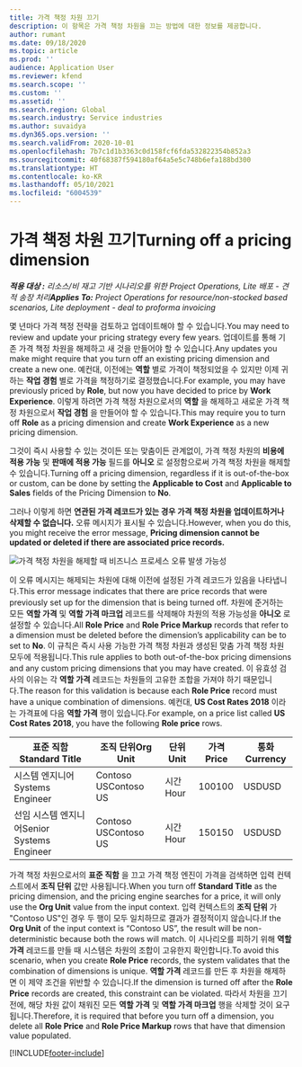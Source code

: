```yaml
---
title: 가격 책정 차원 끄기
description: 이 항목은 가격 책정 차원을 끄는 방법에 대한 정보를 제공합니다.
author: rumant
ms.date: 09/18/2020
ms.topic: article
ms.prod: ''
audience: Application User
ms.reviewer: kfend
ms.search.scope: ''
ms.custom: ''
ms.assetid: ''
ms.search.region: Global
ms.search.industry: Service industries
ms.author: suvaidya
ms.dyn365.ops.version: ''
ms.search.validFrom: 2020-10-01
ms.openlocfilehash: 7b7c1d1b3363c0d158fcf6fda532822354b852a3
ms.sourcegitcommit: 40f68387f594180af64a5e5c748b6efa188bd300
ms.translationtype: HT
ms.contentlocale: ko-KR
ms.lasthandoff: 05/10/2021
ms.locfileid: "6004539"
---
```

# <a name="turning-off-a-pricing-dimension"></a><span data-ttu-id="f2cc7-103">가격 책정 차원 끄기</span><span class="sxs-lookup"><span data-stu-id="f2cc7-103">Turning off a pricing dimension</span></span>

<span data-ttu-id="f2cc7-104">_**적용 대상 :** 리소스/비 재고 기반 시나리오를 위한 Project Operations, Lite 배포 - 견적 송장 처리_</span><span class="sxs-lookup"><span data-stu-id="f2cc7-104">_**Applies To:** Project Operations for resource/non-stocked based scenarios, Lite deployment - deal to proforma invoicing_</span></span>

<span data-ttu-id="f2cc7-105">몇 년마다 가격 책정 전략을 검토하고 업데이트해야 할 수 있습니다.</span><span class="sxs-lookup"><span data-stu-id="f2cc7-105">You may need to review and update your pricing strategy every few years.</span></span> <span data-ttu-id="f2cc7-106">업데이트를 통해 기존 가격 책정 차원을 해제하고 새 것을 만들어야 할 수 있습니다.</span><span class="sxs-lookup"><span data-stu-id="f2cc7-106">Any updates you make might require that you turn off an existing pricing dimension and create a new one.</span></span> <span data-ttu-id="f2cc7-107">예컨대, 이전에는 **역할** 별로 가격이 책정되었을 수 있지만 이제 귀하는 **작업 경험** 별로 가격을 책정하기로 결정했습니다.</span><span class="sxs-lookup"><span data-stu-id="f2cc7-107">For example, you may have previously priced by **Role**, but now you have decided to price by **Work Experience**.</span></span> <span data-ttu-id="f2cc7-108">이렇게 하려면 가격 책정 차원으로서의 **역할** 을 해제하고 새로운 가격 책정 차원으로서 **작업 경험** 을 만들어야 할 수 있습니다.</span><span class="sxs-lookup"><span data-stu-id="f2cc7-108">This may require you to turn off **Role** as a pricing dimension and create **Work Experience** as a new pricing dimension.</span></span> 

<span data-ttu-id="f2cc7-109">그것이 즉시 사용할 수 있는 것이든 또는 맞춤이든 관계없이, 가격 책정 차원의 **비용에 적용 가능** 및 **판매에 적용 가능** 필드를 **아니오** 로 설정함으로써 가격 책정 차원을 해제할 수 있습니다.</span><span class="sxs-lookup"><span data-stu-id="f2cc7-109">Turning off a pricing dimension, regardless if it is out-of-the-box or custom, can be done by setting the **Applicable to Cost** and **Applicable to Sales** fields of the Pricing Dimension to **No**.</span></span>

<span data-ttu-id="f2cc7-110">그러나 이렇게 하면 **연관된 가격 레코드가 있는 경우 가격 책정 차원을 업데이트하거나 삭제할 수 없습니다.** 오류 메시지가 표시될 수 있습니다.</span><span class="sxs-lookup"><span data-stu-id="f2cc7-110">However, when you do this, you might receive the error message, **Pricing dimension cannot be updated or deleted if there are associated price records.**</span></span>

![가격 책정 차원을 해제할 때 비즈니스 프로세스 오류 발생 가능성](media/Business-Process-Error.png)

<span data-ttu-id="f2cc7-112">이 오류 메시지는 해제되는 차원에 대해 이전에 설정된 가격 레코드가 있음을 나타냅니다.</span><span class="sxs-lookup"><span data-stu-id="f2cc7-112">This error message indicates that there are price records that were previously set up for the dimension that is being turned off.</span></span> <span data-ttu-id="f2cc7-113">차원에 준거하는 모든 **역할 가격** 및 **역할 가격 마크업** 레코드를 삭제해야 차원의 적용 가능성을 **아니오** 로 설정할 수 있습니다.</span><span class="sxs-lookup"><span data-stu-id="f2cc7-113">All **Role Price** and **Role Price Markup** records that refer to a dimension must be deleted before the dimension’s applicability can be to set to **No**.</span></span> <span data-ttu-id="f2cc7-114">이 규칙은 즉시 사용 가능한 가격 책정 차원과 생성된 맞춤 가격 책정 차원 모두에 적용됩니다.</span><span class="sxs-lookup"><span data-stu-id="f2cc7-114">This rule applies to both out-of-the-box pricing dimensions and any custom pricing dimensions that you may have created.</span></span> <span data-ttu-id="f2cc7-115">이 유효성 검사의 이유는 각 **역할 가격** 레코드는 차원들의 고유한 조합을 가져야 하기 때문입니다.</span><span class="sxs-lookup"><span data-stu-id="f2cc7-115">The reason for this validation is because each **Role Price** record must have a unique combination of dimensions.</span></span> <span data-ttu-id="f2cc7-116">예컨대, **US Cost Rates 2018** 이라는 가격표에 다음 **역할 가격** 행이 있습니다.</span><span class="sxs-lookup"><span data-stu-id="f2cc7-116">For example, on a price list called **US Cost Rates 2018**, you have the following **Role price** rows.</span></span> 

| <span data-ttu-id="f2cc7-117">표준 직함</span><span class="sxs-lookup"><span data-stu-id="f2cc7-117">Standard Title</span></span>         | <span data-ttu-id="f2cc7-118">조직 단위</span><span class="sxs-lookup"><span data-stu-id="f2cc7-118">Org Unit</span></span>    |<span data-ttu-id="f2cc7-119">단위</span><span class="sxs-lookup"><span data-stu-id="f2cc7-119">Unit</span></span>   |<span data-ttu-id="f2cc7-120">가격</span><span class="sxs-lookup"><span data-stu-id="f2cc7-120">Price</span></span>  |<span data-ttu-id="f2cc7-121">통화</span><span class="sxs-lookup"><span data-stu-id="f2cc7-121">Currency</span></span>  |
| -----------------------|-------------|-------|-------|----------|
| <span data-ttu-id="f2cc7-122">시스템 엔지니어</span><span class="sxs-lookup"><span data-stu-id="f2cc7-122">Systems Engineer</span></span>|<span data-ttu-id="f2cc7-123">Contoso US</span><span class="sxs-lookup"><span data-stu-id="f2cc7-123">Contoso US</span></span>|<span data-ttu-id="f2cc7-124">시간</span><span class="sxs-lookup"><span data-stu-id="f2cc7-124">Hour</span></span>| <span data-ttu-id="f2cc7-125">100</span><span class="sxs-lookup"><span data-stu-id="f2cc7-125">100</span></span>|<span data-ttu-id="f2cc7-126">USD</span><span class="sxs-lookup"><span data-stu-id="f2cc7-126">USD</span></span>|
| <span data-ttu-id="f2cc7-127">선임 시스템 엔지니어</span><span class="sxs-lookup"><span data-stu-id="f2cc7-127">Senior Systems Engineer</span></span>|<span data-ttu-id="f2cc7-128">Contoso US</span><span class="sxs-lookup"><span data-stu-id="f2cc7-128">Contoso US</span></span>|<span data-ttu-id="f2cc7-129">시간</span><span class="sxs-lookup"><span data-stu-id="f2cc7-129">Hour</span></span>| <span data-ttu-id="f2cc7-130">150</span><span class="sxs-lookup"><span data-stu-id="f2cc7-130">150</span></span>| <span data-ttu-id="f2cc7-131">USD</span><span class="sxs-lookup"><span data-stu-id="f2cc7-131">USD</span></span>|


<span data-ttu-id="f2cc7-132">가격 책정 차원으로서의 **표준 직함** 을 끄고 가격 책정 엔진이 가격을 검색하면 입력 컨텍스트에서 **조직 단위** 값만 사용됩니다.</span><span class="sxs-lookup"><span data-stu-id="f2cc7-132">When you turn off **Standard Title** as the pricing dimension, and the pricing engine searches for a price, it will only use the **Org Unit** value from the input context.</span></span> <span data-ttu-id="f2cc7-133">입력 컨텍스트의 **조직 단위** 가 "Contoso US"인 경우 두 행이 모두 일치하므로 결과가 결정적이지 않습니다.</span><span class="sxs-lookup"><span data-stu-id="f2cc7-133">If the **Org Unit** of the input context is “Contoso US”, the result will be non-deterministic because both the rows will match.</span></span> <span data-ttu-id="f2cc7-134">이 시나리오를 피하기 위해 **역할 가격** 레코드를 만들 때 시스템은 차원의 조합이 고유한지 확인합니다.</span><span class="sxs-lookup"><span data-stu-id="f2cc7-134">To avoid this scenario, when you create **Role Price** records, the system validates that the combination of dimensions is unique.</span></span> <span data-ttu-id="f2cc7-135">**역할 가격** 레코드를 만든 후 차원을 해제하면 이 제약 조건을 위반할 수 있습니다.</span><span class="sxs-lookup"><span data-stu-id="f2cc7-135">If the dimension is turned off after the **Role Price** records are created, this constraint can be violated.</span></span> <span data-ttu-id="f2cc7-136">따라서 차원을 끄기 전에, 해당 차원 값이 채워진 모든 **역할 가격** 및 **역할 가격 마크업** 행을 삭제할 것이 요구됩니다.</span><span class="sxs-lookup"><span data-stu-id="f2cc7-136">Therefore, it is required that before you turn off a dimension, you delete all **Role Price** and **Role Price Markup** rows that have that dimension value populated.</span></span>


[!INCLUDE[footer-include](../includes/footer-banner.md)]